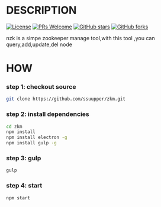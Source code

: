 # DESCRIPTION
[![License](https://img.shields.io/badge/license-MIT-blue.svg)](LICENSE)
[![PRs Welcome](https://img.shields.io/badge/PRs-welcome-brightgreen.svg)](https://github.com/ssuupper/zkm/pulls)
[![GitHub stars](https://img.shields.io/github/stars/ssuupper/zkm.svg?style=social&label=Stars)](https://github.com/ssuupper/zkm)
[![GitHub forks](https://img.shields.io/github/forks/ssuupper/zkm.svg?style=social&label=Fork)](https://github.com/ssuupper/zkm)

nzk is a simpe zookeeper manage tool,with this tool ,you can query,add,update,del node 

# HOW 
### step 1: checkout source ######
```bash
git clone https://github.com/ssuupper/zkm.git
```
### step 2: install dependencies ######
```bash
cd zkm
npm install
npm install electron -g
npm install gulp -g
```
### step 3: gulp ######
```bash
gulp
```
### step 4: start ######
```bash
npm start
```